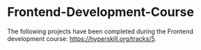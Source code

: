 # Frontend-Development-Course
The following projects have been completed during the Frontend development course: https://hyperskill.org/tracks/5. 


